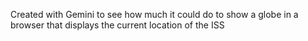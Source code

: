 Created with Gemini to see how much it could do to show a globe in a browser that displays the current location of the ISS

